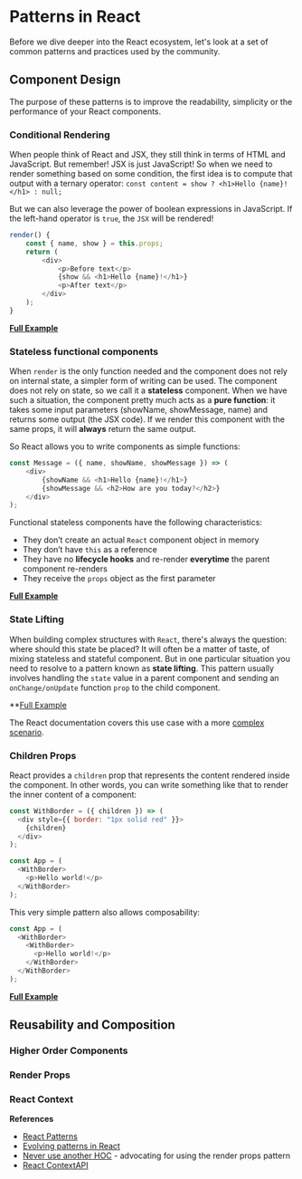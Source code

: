 # Patterns in React
Before we dive deeper into the React ecosystem, let's look at a set of common patterns and practices used by the community.

## Component Design
The purpose of these patterns is to improve the readability, simplicity or the performance of your React components.

### Conditional Rendering
When people think of React and JSX, they still think in terms of HTML and JavaScript. But remember! JSX is just JavaScript! So when we need to render something based on some condition, the first idea is to compute that output with a ternary operator:
```const content = show ? <h1>Hello {name}!</h1> : null;```

But we can also leverage the power of boolean expressions in JavaScript. If the left-hand operator is `true`, the `JSX` will be rendered!
```javascript
render() {
    const { name, show } = this.props;
    return (
        <div>
            <p>Before text</p>
            {show && <h1>Hello {name}!</h1>}
            <p>After text</p>
        </div>
    );
}
```

**[Full Example](https://codesandbox.io/s/l4v80652ol)**

### Stateless functional components
When `render` is the only function needed and the component does not rely on internal state, a simpler form of writing can be used. The component does not rely on state, so we call it a **stateless** component. When we have such a situation, the component pretty much acts as a **pure function**: it takes some input parameters (showName, showMessage, name) and returns some output (the JSX code). If we render this component with the same props, it will **always** return the same output.

So React allows you to write components as simple functions:

```javascript
const Message = ({ name, showName, showMessage }) => (
    <div>
        {showName && <h1>Hello {name}!</h1>}
        {showMessage && <h2>How are you today?</h2>}
    </div>
);
```

Functional stateless components have the following characteristics:
* They don’t create an actual `React` component object in memory
* They don’t have `this` as a reference
* They have no **lifecycle hooks** and re-render **everytime** the parent component re-renders
* They receive the `props` object as the first parameter

**[Full Example](https://codesandbox.io/s/18o6z78nm3)**

### State Lifting
When building complex structures with `React`, there's always the question: where should this state be placed? It will often be a matter of taste, of mixing stateless and stateful component. But in one particular situation you need to resolve to a pattern known as **state lifting**. This pattern usually involves handling the `state` value in a parent component and sending an `onChange/onUpdate` function `prop` to the child component.

**[Full Example](https://codesandbox.io/s/qvz0qr29l6)

The React documentation covers this use case with a more [complex scenario](https://reactjs.org/docs/lifting-state-up.html).

### Children Props
React provides a `children` prop that represents the content rendered inside the component. In other words, you can write something like that to render the inner content of a component:

```javascript
const WithBorder = ({ children }) => (
  <div style={{ border: "1px solid red" }}>
    {children}
  </div>
);

const App = (
  <WithBorder>
    <p>Hello world!</p>
  </WithBorder>
);
```

This very simple pattern also allows composability:
```javascript
const App = (
  <WithBorder>
    <WithBorder>
      <p>Hello world!</p>
    </WithBorder>
  </WithBorder>
);
```

**[Full Example](https://codesandbox.io/s/8xj528p53j)**

## Reusability and Composition

### Higher Order Components

### Render Props

### React Context

**References**
* [React Patterns](https://reactpatterns.com/)
* [Evolving patterns in React](https://medium.freecodecamp.org/evolving-patterns-in-react-116140e5fe8f)
* [Never use another HOC](https://www.youtube.com/watch?v=BcVAq3YFiuc) - advocating for using the render props pattern
* [React ContextAPI](https://medium.com/dailyjs/reacts-%EF%B8%8F-new-context-api-70c9fe01596b)
